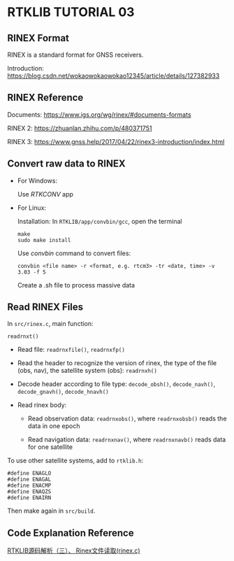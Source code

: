 # RTKLIB TUTORIAL 03

## RINEX Format

RINEX is a standard format for GNSS receivers.

Introduction: <https://blog.csdn.net/wokaowokaowokao12345/article/details/127382933>


## RINEX Reference

Documents: <https://www.igs.org/wg/rinex/#documents-formats>

RINEX 2: <https://zhuanlan.zhihu.com/p/480371751>

RINEX 3: <https://www.gnss.help/2017/04/22/rinex3-introduction/index.html>


## Convert raw data to RINEX

* For Windows: 

  Use _RTKCONV_ app

* For Linux:

  Installation: In `RTKLIB/app/convbin/gcc`, open the terminal

  ```
  make
  sudo make install
  ```
  
  Use _convbin_ command to convert files:


  ```
  convbin <file name> -r <format, e.g. rtcm3> -tr <date, time> -v 3.03 -f 5
  ```

  Create a .sh file to process massive data

## Read RINEX Files

In `src/rinex.c`, main function:

```
readrnxt()
```

* Read file: `readrnxfile()`, `readrnxfp()`

* Read the header to recognize the version of rinex, the type of the file (obs, nav), the satellite system (obs): `readrnxh()`

* Decode header according to file type: `decode_obsh()`, `decode_navh()`, `decode_gnavh()`, `decode_hnavh()`

* Read rinex body:

  * Read observation data: `readrnxobs()`, where `readrnxobsb()` reads the data in one epoch

  * Read navigation data: `readrnxnav()`, where `readrnxnavb()` reads data for one satellite

To use other satellite systems, add to `rtklib.h`:

```
#define ENAGLO
#define ENAGAL
#define ENACMP
#define ENAQZS
#define ENAIRN
```

Then make again in `src/build`.


## Code Explanation Reference

[RTKLIB源码解析（三）、 Rinex文件读取(rinex.c)](https://blog.csdn.net/hltt3838/article/details/122892574)

